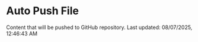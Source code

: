 # Auto Push File

Content that will be pushed to GitHub repository.
Last updated: 08/07/2025, 12:46:43 AM